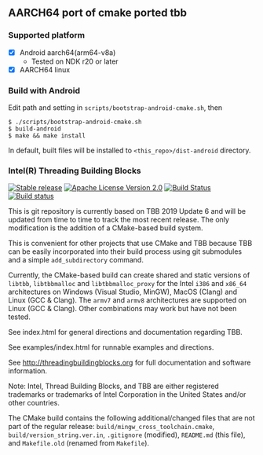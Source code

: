 ## AARCH64 port of cmake ported tbb

### Supported platform

* [x] Android aarch64(arm64-v8a)
  * Tested on NDK r20 or later
* [x] AARCH64 linux

### Build with Android

Edit path and setting in `scripts/bootstrap-android-cmake.sh`, then

```
$ ./scripts/bootstrap-android-cmake.sh
$ build-android
$ make && make install
```

In default, built files will be installed to `<this_repo>/dist-android` directory.

### Intel(R) Threading Building Blocks

[![Stable release](https://img.shields.io/badge/version-2019_U2-green.svg)](https://github.com/01org/tbb/releases/tag/2019_U2)
[![Apache License Version 2.0](https://img.shields.io/badge/license-Apache_2.0-green.svg)](LICENSE)
[![Build Status](https://travis-ci.org/wjakob/tbb.svg?branch=master)](https://travis-ci.org/wjakob/tbb)
[![Build status](https://ci.appveyor.com/api/projects/status/fvepmk5nxekq27r8?svg=true)](https://ci.appveyor.com/project/wjakob/tbb/branch/master)

This is git repository is currently based on TBB 2019 Update 6 and will be
updated from time to time to track the most recent release. The only
modification is the addition of a CMake-based build system.

This is convenient for other projects that use CMake and TBB because TBB can be
easily incorporated into their build process using git submodules and a simple
``add_subdirectory`` command.

Currently, the CMake-based build can create shared and static versions of
`libtbb`, `libtbbmalloc` and `libtbbmalloc_proxy` for the Intel `i386` and
`x86_64` architectures on Windows (Visual Studio, MinGW), MacOS (Clang) and
Linux (GCC & Clang). The `armv7` and `armv8` architectures are supported on
Linux (GCC & Clang). Other combinations may work but have not been tested.

See index.html for general directions and documentation regarding TBB.

See examples/index.html for runnable examples and directions.

See http://threadingbuildingblocks.org for full documentation
and software information.

Note: Intel, Thread Building Blocks, and TBB are either registered trademarks or
trademarks of Intel Corporation in the United States and/or other countries.

The CMake build contains the following additional/changed files that are not
part of the regular release: ``build/mingw_cross_toolchain.cmake``,
``build/version_string.ver.in``, ``.gitignore`` (modified), ``README.md`` (this
file), and ``Makefile.old`` (renamed from ``Makefile``).
